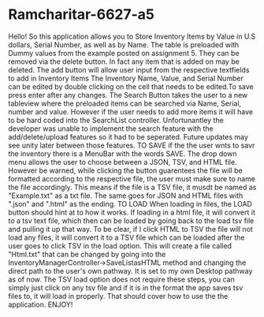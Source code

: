 # Ramcharitar-6627-a5
Hello!
So this application allows you to Store Inventory Items by Value in U.S dollars, Serial Number, as well as by Name.
The table is preloaded with Dummy values from the example posted on assignment 5.
They can be removed via the delete button. In fact any item that is added on may be deleted.
The add button will allow user input from the respective textfields to add in Inventory Items
The Inventory Name, Value, and Serial Number can be edited by double clicking on the cell that needs to be edited.To save press enter after any changes.
The Search Button takes the user to a new tableview where the preloaded items can be searched via Name, Serial, number and value.
However if the user needs to add more items it will have to be hard coded into the SearchList controller. Unfortunantley the developer was unable to implement the search feature with the add/delete/upload features so it had to be seperated.
Future updates may see unity later between those features.
TO SAVE
if the the user wnts to savr the inventory there is a MenuBar with the words SAVE. The drop down menu allows the user to choose between a JSON, TSV, and HTML file.
However be warned, while clicking the button guarentees the file will be formatted according to the respective file, the user must make sure to name the file accordingly. This means if the file is a TSV file,
it musdt be named as "Example.txt" as a txt file. The same goes for JSON and HTML files with ".json" and ".html" as the ending.
TO LOAD
When loading in files, the LOAD button should hint at to how it works. If loading in a html file, it will convert it to a tsv text file, which then can be loaded by going back to the load tsv file and pulling it up that way.
To be clear, if I click HTML to TSV the file will not load any files, it will convert it to a TSV file which can be loaded after the user goes to click TSV in the load option.
This will create a file called "Html.txt" that can be changed by going into the InventoryManagerController->SaveListasHTML method and changing the direct path to the user's own pathway. It is set to my own Desktop pathway as of now.
The TSV load option does not require these steps, you can simply just click on any tsv file and if it is in the format the app saves tsv files to, it will load in properly.
That should cover how to use the the application.
ENJOY!
